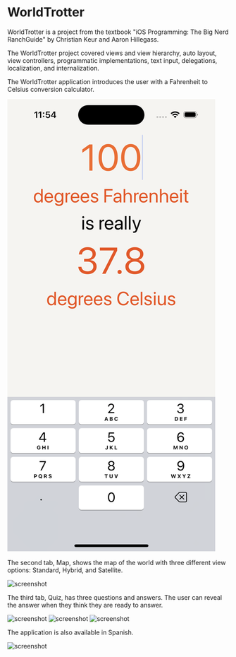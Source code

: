 # WorldTrotter
WorldTrotter is a project from the textbook "iOS Programming: The Big Nerd RanchGuide" by Christian Keur and Aaron Hillegass. 


The WorldTrotter project covered views and view hierarchy, auto layout, view controllers, programmatic implementations, text input, delegations, localization, and internalization.

The WorldTrotter application introduces the user with a Fahrenheit to Celsius conversion calculator.

![screenshot1](third.png)

The second tab, Map, shows the map of the world with three different view options: Standard, Hybrid, and Satellite.

![screenshot](assets/fourth.png)

The third tab, Quiz, has three questions and answers. The user can reveal the answer when they think they are ready to answer.

![screenshot](assets/tenth.png)
![screenshot](assets/eleventh.png)
![screenshot](assets/ninth.png)

The application is also available in Spanish.

![screenshot](assets/dos.png)
